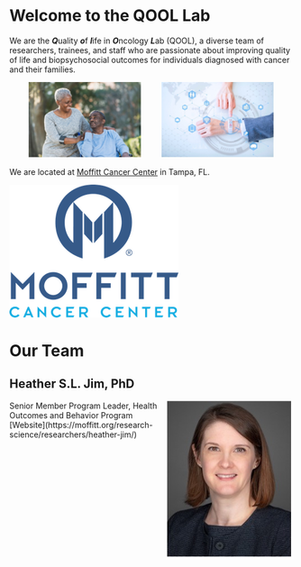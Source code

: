 # Welcome to the QOOL Lab

We are the ***Q***uality ***o***f ***l***ife in ***O***ncology ***L***ab (QOOL), a diverse team of researchers, trainees, and staff who are passionate about improving quality of life and biopsychosocial outcomes for individuals diagnosed with cancer and their families.

<p align="center">
  <img alt="Couple" src="/images/stock_images/Couple.jpg" width="200">
&nbsp; &nbsp; &nbsp; &nbsp;
  <img alt="Digital" src="/images/stock_images/Digital.jpg" width="200">
</p>

We are located at [Moffitt Cancer Center](http://www.moffitt.org) in Tampa, FL.

<img src="/images/logos/Moffitt_logo.png" alt="Moffitt_logo" class="center" style="width: 200">

# Our Team

## Heather S.L. Jim, PhD
<img align="right" src="/images/headshots/Heather_Jim.jpg" alt="Heather_Jim" style="width: 200">
Senior Member
Program Leader, Health Outcomes and Behavior Program
[Website](https://moffitt.org/research-science/researchers/heather-jim/)
